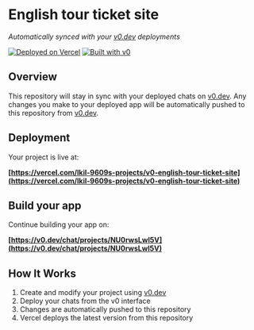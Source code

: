# English tour ticket site

*Automatically synced with your [v0.dev](https://v0.dev) deployments*

[![Deployed on Vercel](https://img.shields.io/badge/Deployed%20on-Vercel-black?style=for-the-badge&logo=vercel)](https://vercel.com/lkil-9609s-projects/v0-english-tour-ticket-site)
[![Built with v0](https://img.shields.io/badge/Built%20with-v0.dev-black?style=for-the-badge)](https://v0.dev/chat/projects/NU0rwsLwl5V)

## Overview

This repository will stay in sync with your deployed chats on [v0.dev](https://v0.dev).
Any changes you make to your deployed app will be automatically pushed to this repository from [v0.dev](https://v0.dev).

## Deployment

Your project is live at:

**[https://vercel.com/lkil-9609s-projects/v0-english-tour-ticket-site](https://vercel.com/lkil-9609s-projects/v0-english-tour-ticket-site)**

## Build your app

Continue building your app on:

**[https://v0.dev/chat/projects/NU0rwsLwl5V](https://v0.dev/chat/projects/NU0rwsLwl5V)**

## How It Works

1. Create and modify your project using [v0.dev](https://v0.dev)
2. Deploy your chats from the v0 interface
3. Changes are automatically pushed to this repository
4. Vercel deploys the latest version from this repository